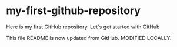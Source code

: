 # my-first-github-repository
Here is my first GitHub repository. Let's get started with GitHub

This file README is now updated from GitHub. MODIFIED LOCALLY.
